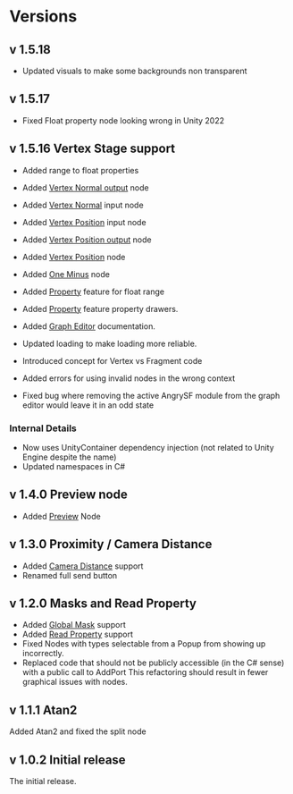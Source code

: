 # Versions

## v 1.5.18 

- Updated visuals to make some backgrounds non transparent

## v 1.5.17 

- Fixed Float property node looking wrong in Unity 2022

## v 1.5.16 Vertex Stage support

- Added range to float properties
- Added [Vertex Normal output](../nodes/#normal-output) node
- Added [Vertex Normal](../nodes/#vertex-normal) input node
- Added [Vertex Position](../nodes/#vertex-position) input node
- Added [Vertex Position output](../nodes/#vertex-position-output) node
- Added [Vertex Position](../nodes/#vertex-position) node
- Added [One Minus](../nodes/#one-minus) node
- Added [Property](../nodes/#property) feature for float range
- Added [Property](../nodes/#property) feature property drawers.
- Added [Graph Editor](../graph-editor-overview) documentation.

- Updated loading to make loading more reliable.
- Introduced concept for Vertex vs Fragment code
- Added errors for using invalid nodes in the wrong context
- Fixed bug where removing the active AngrySF module from the graph editor would leave it in an odd state

### Internal Details
- Now uses UnityContainer dependency injection (not related to Unity Engine despite the name)
- Updated namespaces in C#

## v 1.4.0 Preview node

- Added [Preview](../nodes/#preview) Node


## v 1.3.0 Proximity / Camera Distance

- Added [Camera Distance](../nodes/#camera-distance-proximity) support
- Renamed full send button

## v 1.2.0 Masks and Read Property

- Added [Global Mask](../nodes/#global-mask) support 
- Added [Read Property](../nodes/#read-property) support
- Fixed Nodes with types selectable from a Popup from showing up incorrectly.
- Replaced code that should not be publicly accessible (in the C# sense) with a public call to AddPort
  This refactoring should result in fewer graphical issues with nodes.

## v 1.1.1 Atan2
Added Atan2 and fixed the split node

## v 1.0.2 Initial release

The initial release. 
